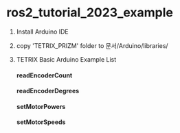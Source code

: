 # ros2_tutorial_2023_example

1. Install Arduino IDE
2. copy 'TETRIX_PRIZM' folder to 문서/Arduino/libraries/
3. TETRIX Basic Arduino Example List

   #### readEncoderCount
   #### readEncoderDegrees
   #### setMotorPowers
   #### setMotorSpeeds

   
